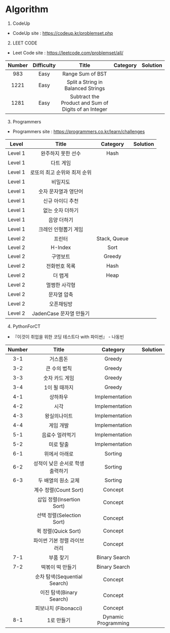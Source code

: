 # Algorithm


1. CodeUp  
- CodeUp site : https://codeup.kr/problemset.php


2. LEET CODE   
- Leet Code site : https://leetcode.com/problemset/all/  

|Number|Difficulty|Title|Category|Solution|
|:------:|:-------:|:--------:|:--------:|:-------:|
|983|Easy|Range Sum of BST|||
|1221|Easy|Split a String in Balanced Strings|||
|1281|Easy|Subtract the Product and Sum of Digits of an Integer|||


3. Programmers   
- Programmers site : https://programmers.co.kr/learn/challenges  



|Level|Title|Category|Solution|
|:------:|:-------:|:--------:|:--------:|
|Level 1|완주하지 못한 선수|Hash||
|Level 1|다트 게임|||
|Level 1|로또의 최고 순위와 최저 순위|||
|Level 1|비밀지도|||
|Level 1|숫자 문자열과 영단어|||
|Level 1|신규 아이디 추천|||
|Level 1|없는 숫자 더하기|||
|Level 1|음양 더하기|||
|Level 1|크레인 인형뽑기 게임|||
|Level 2|프린터|Stack, Queue||
|Level 2|H-Index|Sort||
|Level 2|구명보트|Greedy||
|Level 2|전화번호 목록|Hash||
|Level 2|더 맵게|Heap||
|Level 2|멀쩡한 사각형|||
|Level 2|문자열 압축|||
|Level 2|오픈채팅방|||
|Level 2|JadenCase 문자열 만들기|||






4. PythonForCT
- 『이것이 취업을 위한 코딩 테스트다 with 파이썬』 - 나동빈  


|Number|Title|Category|Solution|
|:------:|:-------:|:--------:|:--------:|
|3-1|거스름돈|Greedy||
|3-2|큰 수의 법칙|Greedy||
|3-3|숫자 카드 게임|Greedy||
|3-4|1이 될 때까지|Greedy||
|4-1|상하좌우|Implementation||
|4-2|시각|Implementation||
|4-3|왕실의나이트|Implementation||
|4-4|게임 개발|Implementation||
|5-1|음료수 얼려먹기|Implementation||
|5-2|미로 탈출|Implementation||
|6-1|위에서 아래로|Sorting||
|6-2|성적이 낮은 순서로 학생 출력하기|Sorting||
|6-3|두 배열의 원소 교체|Sorting||
||계수 정렬(Count Sort)|Concept||
||삽입 정렬(Insertion Sort)|Concept||
||선택 정렬(Selection Sort)|Concept||
||퀵 정렬(Quick Sort)|Concept||
||파이썬 기본 정렬 라이브러리|Concept|| 
|7-1|부품 찾기|Binary Search||
|7-2|떡볶이 떡 만들기|Binary Search||
||순차 탐색(Sequential Search)|Concept||
||이진 탐색(Binary Search)|Concept||
||피보나치 (Fibonacci)|Concept||
|8-1|1로 만들기|Dynamic Programming||